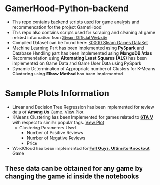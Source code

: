 # GamerHood-Python-backend

  - This repo contains backend scripts used for game analysis and recommendation for the project GamerHood
  - This repo also contains scripts used for scraping and cleaning all game related information from [Steam Official Website](https://store.steampowered.com/)
  - Compiled Dataset can be found here: [80000 Steam Games DataSet](https://www.kaggle.com/deepann/80000-steam-games-dataset)
  - Machine Learning Part has been implemented using **PySpark** and Database Handling part has been implemented using **MongoDB Atlas**
  - Recommendation using **Alternating Least Squares (ALS)** has been implemented on Game Data and Game User Data using PySpark
  - Dynamic Determination of Appropriate number of Clusters for K-Means Clustering using **Elbow Method** has been implemented
  
# Sample Plots Information
  
  - Linear and Decision Tree Regression has been implemented for review data of [**Among Us**](https://store.steampowered.com/app/945360/Among_Us/) Game. [View Plot](https://htmlpreview.github.io/?https://github.com/DeepanNarayanaMoorthy/GamerHood-Python-backend/blob/main/samples%20of%20generated%20plots/kmeans_plot.html)
  - KMeans Clustering has been Implemented for games related to [**GTA V**](https://store.steampowered.com/app/271590/Grand_Theft_Auto_V/) with respect to similar popular tags. [View Plot](https://htmlpreview.github.io/?https://github.com/DeepanNarayanaMoorthy/GamerHood-Python-backend/blob/main/samples%20of%20generated%20plots/final_regression.html)
    - Clustering Parameters Used
      - Number of Positive Reviews
      - Number of Negative Reviews
      - Price
  - WordCloud has been implemented for [**Fall Guys: Ultimate Knockout**](https://store.steampowered.com/app/1097150/Fall_Guys_Ultimate_Knockout/) Game

## These data can be obtained for any game by changing the game id inside the notebooks
 
